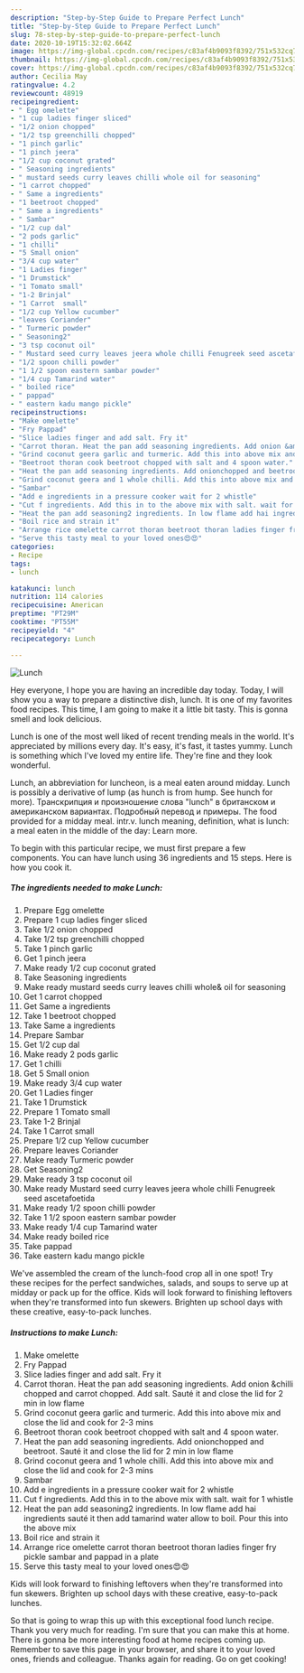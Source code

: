 ```yaml
---
description: "Step-by-Step Guide to Prepare Perfect Lunch"
title: "Step-by-Step Guide to Prepare Perfect Lunch"
slug: 78-step-by-step-guide-to-prepare-perfect-lunch
date: 2020-10-19T15:32:02.664Z
image: https://img-global.cpcdn.com/recipes/c83af4b9093f8392/751x532cq70/lunch-recipe-main-photo.jpg
thumbnail: https://img-global.cpcdn.com/recipes/c83af4b9093f8392/751x532cq70/lunch-recipe-main-photo.jpg
cover: https://img-global.cpcdn.com/recipes/c83af4b9093f8392/751x532cq70/lunch-recipe-main-photo.jpg
author: Cecilia May
ratingvalue: 4.2
reviewcount: 48919
recipeingredient:
- " Egg omelette"
- "1 cup ladies finger sliced"
- "1/2 onion chopped"
- "1/2 tsp greenchilli chopped"
- "1 pinch garlic"
- "1 pinch jeera"
- "1/2 cup coconut grated"
- " Seasoning ingredients"
- " mustard seeds curry leaves chilli whole oil for seasoning"
- "1 carrot chopped"
- " Same a ingredients"
- "1 beetroot chopped"
- " Same a ingredients"
- " Sambar"
- "1/2 cup dal"
- "2 pods garlic"
- "1 chilli"
- "5 Small onion"
- "3/4 cup water"
- "1 Ladies finger"
- "1 Drumstick"
- "1 Tomato small"
- "1-2 Brinjal"
- "1 Carrot  small"
- "1/2 cup Yellow cucumber"
- "leaves Coriander"
- " Turmeric powder"
- " Seasoning2"
- "3 tsp coconut oil"
- " Mustard seed curry leaves jeera whole chilli Fenugreek seed ascetafoetida"
- "1/2 spoon chilli powder"
- "1 1/2 spoon eastern sambar powder"
- "1/4 cup Tamarind water"
- " boiled rice"
- " pappad"
- " eastern kadu mango pickle"
recipeinstructions:
- "Make omelette"
- "Fry Pappad"
- "Slice ladies finger and add salt. Fry it"
- "Carrot thoran. Heat the pan add seasoning ingredients. Add onion &amp;chilli chopped and carrot chopped. Add salt. Sauté it and close the lid for 2 min in low flame"
- "Grind coconut geera garlic and turmeric. Add this into above mix and close the lid and cook for 2-3 mins"
- "Beetroot thoran cook beetroot chopped with salt and 4 spoon water."
- "Heat the pan add seasoning ingredients. Add onionchopped and beetroot. Sauté it and close the lid for 2 min in low flame"
- "Grind coconut geera and 1 whole chilli. Add this into above mix and close the lid and cook for 2-3 mins"
- "Sambar"
- "Add e ingredients in a pressure cooker wait for 2 whistle"
- "Cut f ingredients. Add this in to the above mix with salt. wait for 1 whistle"
- "Heat the pan add seasoning2 ingredients. In low flame add hai ingredients sauté it then add tamarind water allow to boil. Pour this into the above mix"
- "Boil rice and strain it"
- "Arrange rice omelette carrot thoran beetroot thoran ladies finger fry pickle sambar and pappad in a plate"
- "Serve this tasty meal to your loved ones😍😍"
categories:
- Recipe
tags:
- lunch

katakunci: lunch 
nutrition: 114 calories
recipecuisine: American
preptime: "PT29M"
cooktime: "PT55M"
recipeyield: "4"
recipecategory: Lunch

---
```



![Lunch](https://img-global.cpcdn.com/recipes/c83af4b9093f8392/751x532cq70/lunch-recipe-main-photo.jpg)

Hey everyone, I hope you are having an incredible day today. Today, I will show you a way to prepare a distinctive dish, lunch. It is one of my favorites food recipes. This time, I am going to make it a little bit tasty. This is gonna smell and look delicious.

Lunch is one of the most well liked of recent trending meals in the world. It's appreciated by millions every day. It's easy, it's fast, it tastes yummy. Lunch is something which I've loved my entire life. They're fine and they look wonderful.

Lunch, an abbreviation for luncheon, is a meal eaten around midday. Lunch is possibly a derivative of lump (as hunch is from hump. See hunch for more). Транскрипция и произношение слова &#34;lunch&#34; в британском и американском вариантах. Подробный перевод и примеры. The food provided for a midday meal. intr.v. lunch meaning, definition, what is lunch: a meal eaten in the middle of the day: Learn more.


To begin with this particular recipe, we must first prepare a few components. You can have lunch using 36 ingredients and 15 steps. Here is how you cook it.

<!--inarticleads1-->

##### The ingredients needed to make Lunch:

1. Prepare  Egg omelette
1. Prepare 1 cup ladies finger sliced
1. Take 1/2 onion chopped
1. Take 1/2 tsp greenchilli chopped
1. Take 1 pinch garlic
1. Get 1 pinch jeera
1. Make ready 1/2 cup coconut grated
1. Take  Seasoning ingredients
1. Make ready  mustard seeds curry leaves chilli whole&amp; oil for seasoning
1. Get 1 carrot chopped
1. Get  Same a ingredients
1. Take 1 beetroot chopped
1. Take  Same a ingredients
1. Prepare  Sambar
1. Get 1/2 cup dal
1. Make ready 2 pods garlic
1. Get 1 chilli
1. Get 5 Small onion
1. Make ready 3/4 cup water
1. Get 1 Ladies finger
1. Take 1 Drumstick
1. Prepare 1 Tomato small
1. Take 1-2 Brinjal
1. Take 1 Carrot  small
1. Prepare 1/2 cup Yellow cucumber
1. Prepare leaves Coriander
1. Make ready  Turmeric powder
1. Get  Seasoning2
1. Make ready 3 tsp coconut oil
1. Make ready  Mustard seed curry leaves jeera whole chilli Fenugreek seed ascetafoetida
1. Make ready 1/2 spoon chilli powder
1. Take 1 1/2 spoon eastern sambar powder
1. Make ready 1/4 cup Tamarind water
1. Make ready  boiled rice
1. Take  pappad
1. Take  eastern kadu mango pickle


We&#39;ve assembled the cream of the lunch-food crop all in one spot! Try these recipes for the perfect sandwiches, salads, and soups to serve up at midday or pack up for the office. Kids will look forward to finishing leftovers when they&#39;re transformed into fun skewers. Brighten up school days with these creative, easy-to-pack lunches. 

<!--inarticleads2-->

##### Instructions to make Lunch:

1. Make omelette
1. Fry Pappad
1. Slice ladies finger and add salt. Fry it
1. Carrot thoran. Heat the pan add seasoning ingredients. Add onion &amp;chilli chopped and carrot chopped. Add salt. Sauté it and close the lid for 2 min in low flame
1. Grind coconut geera garlic and turmeric. Add this into above mix and close the lid and cook for 2-3 mins
1. Beetroot thoran cook beetroot chopped with salt and 4 spoon water.
1. Heat the pan add seasoning ingredients. Add onionchopped and beetroot. Sauté it and close the lid for 2 min in low flame
1. Grind coconut geera and 1 whole chilli. Add this into above mix and close the lid and cook for 2-3 mins
1. Sambar
1. Add e ingredients in a pressure cooker wait for 2 whistle
1. Cut f ingredients. Add this in to the above mix with salt. wait for 1 whistle
1. Heat the pan add seasoning2 ingredients. In low flame add hai ingredients sauté it then add tamarind water allow to boil. Pour this into the above mix
1. Boil rice and strain it
1. Arrange rice omelette carrot thoran beetroot thoran ladies finger fry pickle sambar and pappad in a plate
1. Serve this tasty meal to your loved ones😍😍


Kids will look forward to finishing leftovers when they&#39;re transformed into fun skewers. Brighten up school days with these creative, easy-to-pack lunches. 

So that is going to wrap this up with this exceptional food lunch recipe. Thank you very much for reading. I'm sure that you can make this at home. There is gonna be more interesting food at home recipes coming up. Remember to save this page in your browser, and share it to your loved ones, friends and colleague. Thanks again for reading. Go on get cooking!
